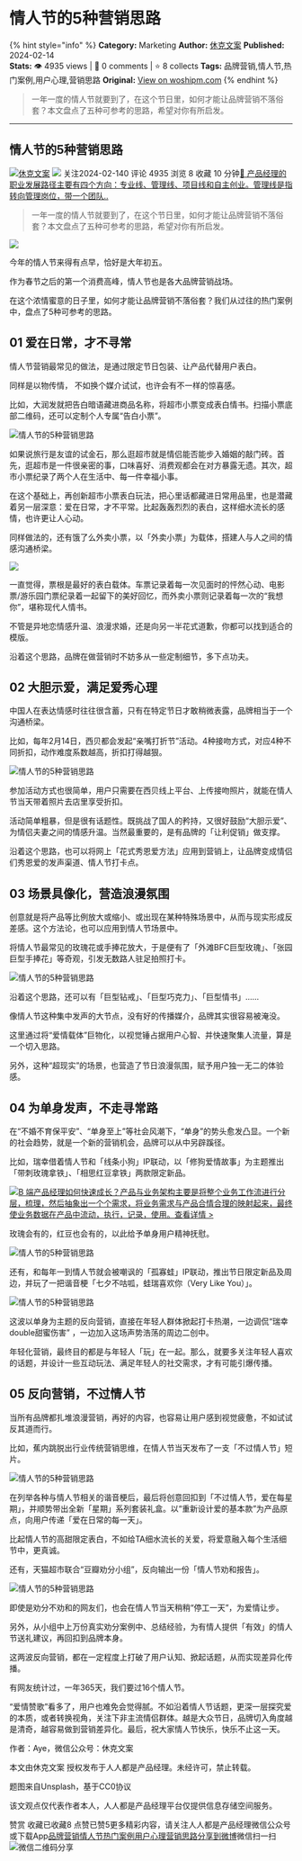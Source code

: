 # 情人节的5种营销思路
{% hint style="info" %}
**Category:** Marketing
**Author:** [休克文案](https://www.woshipm.com/u/214328)
**Published:** 2024-02-14  
**Stats:** 👁️ 4935 views | 💬 0 comments | ⭐ 8 collects
**Tags:** 品牌营销,情人节,热门案例,用户心理,营销思路
**Original:** [View on woshipm.com](https://www.woshipm.com/marketing/5993236.html)
{% endhint %}
> 一年一度的情人节就要到了，在这个节日里，如何才能让品牌营销不落俗套？本文盘点了五种可参考的思路，希望对你有所启发。

---

## 情人节的5种营销思路

[![](https://static.woshipm.com/pmadmin_avatar_20230907114450_1915.jpg?imageView2/1/w/72/h/72/q/100)](https://www.woshipm.com/u/214328)[休克文案](https://www.woshipm.com/u/214328) ![](https://static.woshipm.com/tag/1121_1@2x.png) 关注2024-02-140 评论 4935 浏览 8 收藏 10 分钟[🔗 产品经理的职业发展路径主要有四个方向：专业线、管理线、项目线和自主创业。管理线是指转向管理岗位，带一个团队..](https://ke.qidianla.com/courses/90pm)

> 一年一度的情人节就要到了，在这个节日里，如何才能让品牌营销不落俗套？本文盘点了五种可参考的思路，希望对你有所启发。

![](https://image.woshipm.com/2023/04/14/2f29329a-da8e-11ed-b35a-00163e0b5ff3.png)

今年的情人节来得有点早，恰好是大年初五。

作为春节之后的第一个消费高峰，情人节也是各大品牌营销战场。

在这个浓情蜜意的日子里，如何才能让品牌营销不落俗套？我们从过往的热门案例中，盘点了5种可参考的思路。

## 01 爱在日常，才不寻常

情人节营销最常见的做法，是通过限定节日包装、让产品代替用户表白。

同样是以物传情， 不如换个媒介试试，也许会有不一样的惊喜感。

比如，大润发就把告白暗语藏进商品名称，将超市小票变成表白情书。扫描小票底部二维码，还可以定制个人专属“告白小票”。

![情人节的5种营销思路](https://image.woshipm.com/wp-files/2024/02/9UdCaHRvuWjDUYjUmVwP.jpeg)

如果说旅行是友谊的试金石，那么逛超市就是情侣能否能步入婚姻的敲门砖。首先，逛超市是一件很亲密的事，口味喜好、消费观都会在对方暴露无遗。其次，超市小票纪录了两个人在生活中、每一件幸福小事。

在这个基础上，再创新超市小票表白玩法，把心里话都藏进日常用品里，也是潜藏着另一层深意：爱在日常，才不平常。比起轰轰烈烈的表白，这样细水流长的感情，也许更让人心动。

同样做法的，还有饿了么外卖小票，以「外卖小票」为载体，搭建人与人之间的情感沟通桥梁。

![](https://image.woshipm.com/wp-files/2024/02/zkl7RaEDgafErJhDmw7K.png)

一直觉得，票根是最好的表白载体。车票记录着每一次见面时的怦然心动、电影票/游乐园门票纪录着一起留下的美好回忆，而外卖小票则记录着每一次的“我想你”，堪称现代人情书。

不管是异地恋情感升温、浪漫求婚，还是向另一半花式道歉，你都可以找到适合的模版。

沿着这个思路，品牌在做营销时不妨多从一些定制细节，多下点功夫。

## 02 大胆示爱，满足爱秀心理

中国人在表达情感时往往很含蓄，只有在特定节日才敢稍微表露，品牌相当于一个沟通桥梁。

比如，每年2月14日，西贝都会发起“亲嘴打折节”活动。4种接吻方式，对应4种不同折扣，动作难度系数越高，折扣打得越狠。

![情人节的5种营销思路](https://image.woshipm.com/wp-files/2024/02/b5G6wkWfVvlR7cIgtQht.jpeg)

参加活动方式也很简单，用户只需要在西贝线上平台、上传接吻照片，就能在情人节当天带着照片去店里享受折扣。

活动简单粗暴，但是很有话题性。既挑战了国人的矜持，又很好鼓励“大胆示爱”、为情侣夫妻之间的情感升温。当然最重要的，是有品牌的「让利促销」做支撑。

沿着这个思路，也可以将网上「花式秀恩爱方法」应用到营销上，让品牌变成情侣们秀恩爱的发声渠道、情人节打卡点。

## 03 场景具像化，营造浪漫氛围

创意就是将产品等比例放大或缩小、或出现在某种特殊场景中，从而与现实形成反差感。这个方法论，也可以应用到情人节场景中。

将情人节最常见的玫瑰花或手捧花放大，于是便有了「外滩BFC巨型玫瑰」、「张园巨型手捧花」等奇观，引发无数路人驻足拍照打卡。

![情人节的5种营销思路](https://image.woshipm.com/wp-files/2024/02/JA3eaRHQ7vo8WNLhIWaR.jpeg)

沿着这个思路，还可以有「巨型钻戒」、「巨型巧克力」、「巨型情书」……

像情人节这种集中发声的大节点，没有好的传播媒介，品牌其实很容易被淹没。

这里通过将“爱情载体”巨物化，以视觉锤占据用户心智、并快速聚集人流量，算是一个切入思路。

另外，这种“超现实”的场景，也营造了节日浪漫氛围，赋予用户独一无二的体验感。

## 04 为单身发声，不走寻常路

在“不婚不育保平安”、“单身至上”等社会风潮下，“单身”的势头愈发凸显。一个新的社会趋势，就是一个新的营销机会，品牌可以从中另辟蹊径。

比如，瑞幸借着情人节和「线条小狗」IP联动，以「修狗爱情故事」为主题推出「带刺玫瑰拿铁」、「相思红豆拿铁」两款限定新品。

[![](https://image.woshipm.com/2023/08/02/a53a469e-30e3-11ee-88e7-00163e0b5ff3.png)B 端产品经理如何快速成长？产品与业务架构主要是将整个业务工作流进行分层，梳理，然后抽象出一个个需求，将业务需求与产品合情合理的映射起来，最终使业务数据在产品中流动，执行，记录，使用。查看详情 >](https://ke.qidianla.com/courses/bcpm)

玫瑰会有的，红豆也会有的，以此给予单身用户精神抚慰。

![情人节的5种营销思路](https://image.woshipm.com/wp-files/2024/02/yMrurWX8DPSbRsOA6POz.png)

还有，和每年一到情人节就会被嘲讽的「孤寡蛙」IP联动，推出节日限定新品及周边，并玩了一把谐音梗「七夕不咕呱，蛙瑞喜欢你（Very Like You）」。

![情人节的5种营销思路](https://image.woshipm.com/wp-files/2024/02/iLqrMM1AgbPWVxiaJvU8.jpeg)

这波以单身为主题的反向营销，直接在年轻人群体掀起打卡热潮，一边调侃“瑞幸double甜蜜伤害” ，一边加入这场声势浩荡的周边二创中。

年轻化营销，最终目的都是与年轻人「玩」在一起。那么，就要多关注年轻人喜欢的话题，并设计一些互动玩法、满足年轻人的社交需求，才有可能引爆传播。

## 05 反向营销，不过情人节

当所有品牌都扎堆浪漫营销，再好的内容，也容易让用户感到视觉疲惫，不如试试反其道而行。

比如，蕉内跳脱出行业传统营销思维，在情人节当天发布了一支「不过情人节」短片。

![情人节的5种营销思路](https://image.woshipm.com/wp-files/2024/02/OtOnVX0ePCu7CQJHgRj7.png)

在列举各种与情人节相关的谐音梗后，最后将创意回扣到「不过情人节，爱在每星期」，并顺势带出全新「星期」系列套装礼盒。以“重新设计爱的基本款”为产品原点，向用户传递「爱在日常的每一天」。

比起情人节的高甜限定表白，不如给TA细水流长的关爱，将爱意融入每个生活细节中，更真诚。

还有，天猫超市联合“豆瓣劝分小组”，反向输出一份「情人节劝和报告」。

![情人节的5种营销思路](https://image.woshipm.com/wp-files/2024/02/qhRYOzrgds253hpY3MJo.jpeg)

即使是劝分不劝和的网友们，也会在情人节当天稍稍“停工一天”，为爱情让步。

另外，从小组中上万份真实劝分案例中、总结经验，为有情人提供「有效」的情人节送礼建议，再回扣到品牌本身。

这两波反向营销，都在一定程度上打破了用户认知、掀起话题，从而实现差异化传播。

有网友统计过，一年365天，我们要过16个情人节。

“爱情赞歌”看多了，用户也难免会觉得腻。不如沿着情人节话题，更深一层探究爱的本质，或者转换视角，关注下非主流情侣群体。越是大众节日，品牌切入角度越是清奇，越容易做到营销差异化。最后，祝大家情人节快乐，快乐不止这一天。

作者：Aye，微信公众号：休克文案

本文由休克文案 授权发布于人人都是产品经理。未经许可，禁止转载。

题图来自Unsplash，基于CC0协议

该文观点仅代表作者本人，人人都是产品经理平台仅提供信息存储空间服务。

赞赏 收藏已收藏8 点赞已赞5更多精彩内容，请关注人人都是产品经理微信公众号或下载App[品牌营销](https://www.woshipm.com/tag/%e5%93%81%e7%89%8c%e8%90%a5%e9%94%80)[情人节](https://www.woshipm.com/tag/%e6%83%85%e4%ba%ba%e8%8a%82)[热门案例](https://www.woshipm.com/tag/%e7%83%ad%e9%97%a8%e6%a1%88%e4%be%8b)[用户心理](https://www.woshipm.com/tag/%e7%94%a8%e6%88%b7%e5%bf%83%e7%90%86)[营销思路](https://www.woshipm.com/tag/%e8%90%a5%e9%94%80%e6%80%9d%e8%b7%af)[分享到微博](https://service.weibo.com/share/share.php?appkey=2775287854&title=情人节的5种营销思路&url=https://www.woshipm.com/marketing/5993236.html&pic=https://image.woshipm.com/2023/04/14/2f29329a-da8e-11ed-b35a-00163e0b5ff3.png)微信扫一扫![微信二维码](https://api.pwmqr.com/qrcode/create/?url=https://www.woshipm.com/marketing/5993236.html)分享